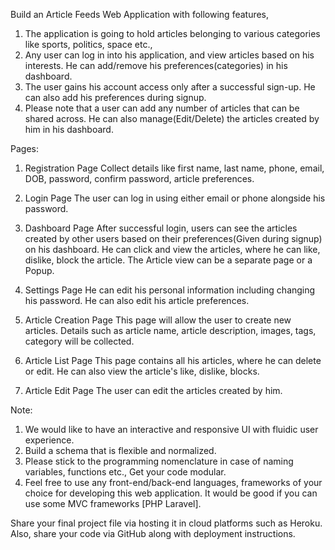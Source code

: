 Build an Article Feeds Web Application with following features,

1. The application is going to hold articles belonging to various categories like sports, politics, space etc., 
2. Any user can log in into his application, and view articles based on his interests. He can add/remove his preferences(categories) in his dashboard. 
3. The user gains his account access only after a successful sign-up. He can also add his preferences during signup. 
4. Please note that a user can add any number of articles that can be shared across. He can also manage(Edit/Delete) the articles created by him in his dashboard.
 

Pages:
1. Registration Page
           Collect details like first name, last name, phone, email, DOB, password, confirm password, article preferences.

2. Login Page
           The user can log in using either email or phone alongside his password.

3. Dashboard Page
           After successful login, users can see the articles created by other users based on their preferences(Given during signup) on his dashboard. He can click and view the articles, where he can like, dislike, block the article. The Article view can be a separate page or a Popup. 

4. Settings Page
          He can edit his personal information including changing his password. He can also edit his article preferences. 

5. Article Creation Page
          This page will allow the user to create new articles. Details such as article name, article description, images, tags, category will be collected.

6. Article List Page
           This page contains all his articles, where he can delete or edit. He can also view the article's like, dislike, blocks.

7. Article Edit Page
           The user can edit the articles created by him.

Note:
1. We would like to have an interactive and responsive UI with fluidic user experience.
2. Build a schema that is flexible and normalized. 
3. Please stick to the programming nomenclature in case of naming variables, functions etc., Get your code modular.
4. Feel free to use any front-end/back-end languages, frameworks of your choice for developing this web application. It would be good if you can use some MVC frameworks [PHP Laravel].  

Share your final project file via hosting it in cloud platforms such as Heroku. Also, share your code via GitHub along with deployment instructions.
